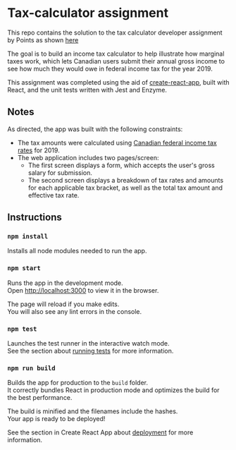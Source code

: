 # Tax-calculator assignment

This repo contains the solution to the tax calculator developer assignment by Points as shown [here](https://github.com/Points/developer-assignment-instructions/tree/master/tax-calculator)

The goal is to build an income tax calculator to help illustrate how marginal taxes work, which lets Canadian users submit their annual gross income to see how much they would owe in federal income tax for the year 2019.

This assignment was completed using the aid of [create-react-app](https://github.com/facebook/create-react-app), built with React, and the unit tests written with Jest and Enzyme.

## Notes

As directed, the app was built with the following constraints:
* The tax amounts were calculated using [Canadian federal income tax rates](https://www.canada.ca/en/revenue-agency/services/tax/individuals/frequently-asked-questions-individuals/canadian-income-tax-rates-individuals-current-previous-years.html#federal) for 2019.
* The web application includes two pages/screen:
  * The first screen displays a form, which accepts the user's gross salary for submission.
  * The second screen displays a breakdown of tax rates and amounts for each applicable tax bracket,
  as well as the total tax amount and effective tax rate.

## Instructions

### `npm install`

Installs all node modules needed to run the app.

### `npm start`

Runs the app in the development mode.<br>
Open [http://localhost:3000](http://localhost:3000) to view it in the browser.

The page will reload if you make edits.<br>
You will also see any lint errors in the console.

### `npm test`

Launches the test runner in the interactive watch mode.<br>
See the section about [running tests](https://facebook.github.io/create-react-app/docs/running-tests) for more information.

### `npm run build`

Builds the app for production to the `build` folder.<br>
It correctly bundles React in production mode and optimizes the build for the best performance.

The build is minified and the filenames include the hashes.<br>
Your app is ready to be deployed!

See the section in Create React App about [deployment](https://facebook.github.io/create-react-app/docs/deployment) for more information.
